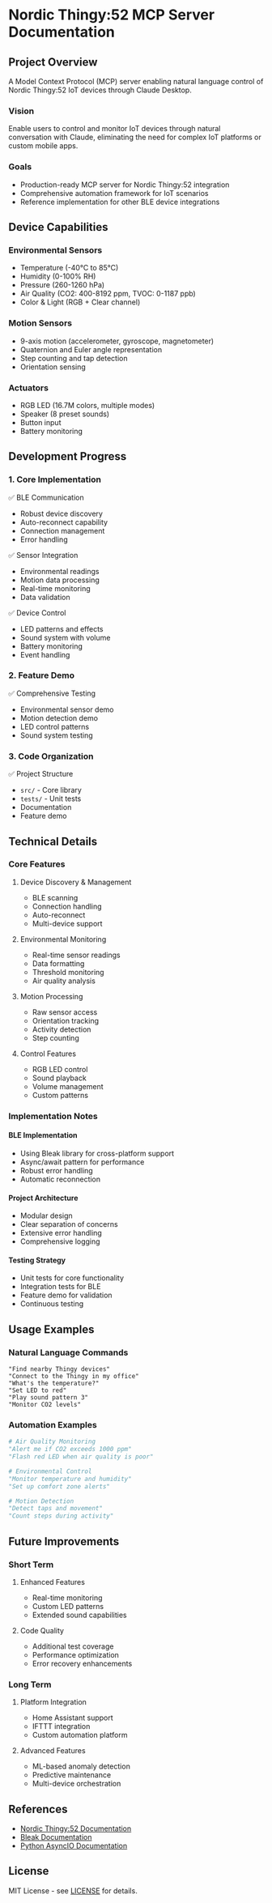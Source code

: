 # Nordic Thingy:52 MCP Server Documentation

## Project Overview

A Model Context Protocol (MCP) server enabling natural language control of Nordic Thingy:52 IoT devices through Claude Desktop.

### Vision
Enable users to control and monitor IoT devices through natural conversation with Claude, eliminating the need for complex IoT platforms or custom mobile apps.

### Goals
- Production-ready MCP server for Nordic Thingy:52 integration
- Comprehensive automation framework for IoT scenarios
- Reference implementation for other BLE device integrations

## Device Capabilities

### Environmental Sensors
- Temperature (-40°C to 85°C)
- Humidity (0-100% RH)
- Pressure (260-1260 hPa)
- Air Quality (CO2: 400-8192 ppm, TVOC: 0-1187 ppb)
- Color & Light (RGB + Clear channel)

### Motion Sensors
- 9-axis motion (accelerometer, gyroscope, magnetometer)
- Quaternion and Euler angle representation
- Step counting and tap detection
- Orientation sensing

### Actuators
- RGB LED (16.7M colors, multiple modes)
- Speaker (8 preset sounds)
- Button input
- Battery monitoring

## Development Progress

### 1. Core Implementation
✅ BLE Communication
- Robust device discovery
- Auto-reconnect capability
- Connection management
- Error handling

✅ Sensor Integration
- Environmental readings
- Motion data processing
- Real-time monitoring
- Data validation

✅ Device Control
- LED patterns and effects
- Sound system with volume
- Battery monitoring
- Event handling

### 2. Feature Demo
✅ Comprehensive Testing
- Environmental sensor demo
- Motion detection demo
- LED control patterns
- Sound system testing

### 3. Code Organization
✅ Project Structure
- `src/` - Core library
- `tests/` - Unit tests
- Documentation
- Feature demo

## Technical Details

### Core Features
1. Device Discovery & Management
   - BLE scanning
   - Connection handling
   - Auto-reconnect
   - Multi-device support

2. Environmental Monitoring
   - Real-time sensor readings
   - Data formatting
   - Threshold monitoring
   - Air quality analysis

3. Motion Processing
   - Raw sensor access
   - Orientation tracking
   - Activity detection
   - Step counting

4. Control Features
   - RGB LED control
   - Sound playback
   - Volume management
   - Custom patterns

### Implementation Notes

#### BLE Implementation
- Using Bleak library for cross-platform support
- Async/await pattern for performance
- Robust error handling
- Automatic reconnection

#### Project Architecture
- Modular design
- Clear separation of concerns
- Extensive error handling
- Comprehensive logging

#### Testing Strategy
- Unit tests for core functionality
- Integration tests for BLE
- Feature demo for validation
- Continuous testing

## Usage Examples

### Natural Language Commands
```
"Find nearby Thingy devices"
"Connect to the Thingy in my office"
"What's the temperature?"
"Set LED to red"
"Play sound pattern 3"
"Monitor CO2 levels"
```

### Automation Examples
```python
# Air Quality Monitoring
"Alert me if CO2 exceeds 1000 ppm"
"Flash red LED when air quality is poor"

# Environmental Control
"Monitor temperature and humidity"
"Set up comfort zone alerts"

# Motion Detection
"Detect taps and movement"
"Count steps during activity"
```

## Future Improvements

### Short Term
1. Enhanced Features
   - Real-time monitoring
   - Custom LED patterns
   - Extended sound capabilities

2. Code Quality
   - Additional test coverage
   - Performance optimization
   - Error recovery enhancements

### Long Term
1. Platform Integration
   - Home Assistant support
   - IFTTT integration
   - Custom automation platform

2. Advanced Features
   - ML-based anomaly detection
   - Predictive maintenance
   - Multi-device orchestration

## References

- [Nordic Thingy:52 Documentation](https://infocenter.nordicsemi.com/topic/struct_nrf52/struct/nrf52_ble_thingy52.html)
- [Bleak Documentation](https://bleak.readthedocs.io/)
- [Python AsyncIO Documentation](https://docs.python.org/3/library/asyncio.html)

## License

MIT License - see [LICENSE](LICENSE) for details.